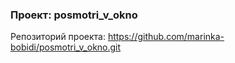 ### **Проект: posmotri_v_okno**

Репозиторий проекта: https://github.com/marinka-bobidi/posmotri_v_okno.git
